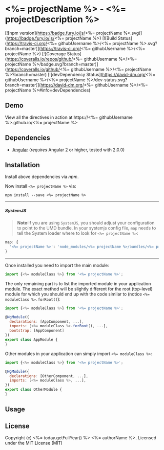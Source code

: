 # <%= projectName %> - <%= projectDescription %>

[![npm version](https://badge.fury.io/js/<%= projectName %>.svg)](https://badge.fury.io/js/<%= projectName %>)
[![Build Status](https://travis-ci.org/<%= githubUsername %>/<%= projectName %>.svg?branch=master)](https://travis-ci.org/<%= githubUsername %>/<%= projectName %>)
[![Coverage Status](https://coveralls.io/repos/github/<%= githubUsername %>/<%= projectName %>/badge.svg?branch=master)](https://coveralls.io/github/<%= githubUsername %>/<%= projectName %>?branch=master)
[![devDependency Status](https://david-dm.org/<%= githubUsername %>/<%= projectName %>/dev-status.svg?branch=master)](https://david-dm.org/<%= githubUsername %>/<%= projectName %>#info=devDependencies)

## Demo

View all the directives in action at https://<%= githubUsername %>.github.io/<%= projectName %>

## Dependencies
* [Angular](https://angular.io) (*requires* Angular 2 or higher, tested with 2.0.0)

## Installation
Install above dependencies via *npm*. 

Now install `<%= projectName %>` via:
```shell
npm install --save <%= projectName %>
```

---
##### SystemJS
>**Note**:If you are using `SystemJS`, you should adjust your configuration to point to the UMD bundle.
In your systemjs config file, `map` needs to tell the System loader where to look for `<%= projectName %>`:
```js
map: {
  '<%= projectName %>': 'node_modules/<%= projectName %>/bundles/<%= projectName %>.umd.js',
}
```
---

Once installed you need to import the main module:
```js
import {<%= moduleClass %>} from '<%= projectName %>';
```
The only remaining part is to list the imported module in your application module. The exact method will be slightly
different for the root (top-level) module for which you should end up with the code similar to (notice `<%= moduleClass %>.forRoot()`):
```js
import {<%= moduleClass %>} from '<%= projectName %>';

@NgModule({
  declarations: [AppComponent, ...],
  imports: [<%= moduleClass %>.forRoot(), ...],  
  bootstrap: [AppComponent]
})
export class AppModule {
}
```

Other modules in your application can simply import `<%= moduleClass %>`:

```js
import {<%= moduleClass %>} from '<%= projectName %>';

@NgModule({
  declarations: [OtherComponent, ...],
  imports: [<%= moduleClass %>, ...], 
})
export class OtherModule {
}
```

## Usage



## License

Copyright (c) <%= today.getFullYear() %> <%= authorName %>. Licensed under the MIT License (MIT)

